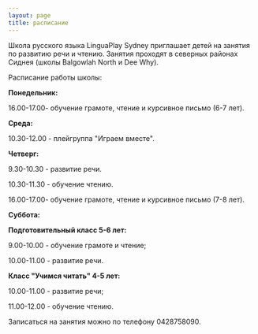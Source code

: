 ```yaml
---
layout: page
title: расписание
---
```

Школа русского языка LinguaPlay Sydney приглашает детей на занятия по развитию речи и чтению. Занятия проходят в северных районах Сиднея (школы Balgowlah North и Dee Why).


Расписание работы школы:

**Понедельник:**

16.00-17.00- обучение грамоте, чтение и курсивное письмо (6-7 лет). 


**Среда:**

10.30-12.00 - плейгруппа "Играем вместе".


**Четверг:**

9.30-10.30 - развитие речи.

10.30-11.30 - обучение чтению.

16.00-17.00- обучение грамоте, чтение и курсивное письмо (7-8 лет). 


**Суббота:**

**Подготовительный класс 5-6 лет:**

9.00-10.00 - обучение грамоте и чтение;

10.00-11.00 - развитие речи.

**Класс "Учимся читать" 4-5 лет:**

10.00-11.00 - развитие речи;

11.00-12.00 - обучение чтению.

Записаться на занятия можно по телефону 0428758090.


